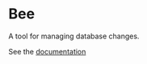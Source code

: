 # Bee

A tool for managing database changes.

See the [documentation][1]


  [1]: bluesoft.github.io/bee
